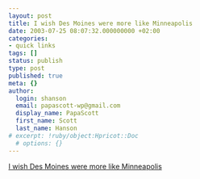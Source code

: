 ```yaml
---
layout: post
title: I wish Des Moines were more like Minneapolis
date: 2003-07-25 08:07:32.000000000 +02:00
categories:
- quick links
tags: []
status: publish
type: post
published: true
meta: {}
author:
  login: shanson
  email: papascott-wp@gmail.com
  display_name: PapaScott
  first_name: Scott
  last_name: Hanson
# excerpt: !ruby/object:Hpricot::Doc
  # options: {}
---
```

<p><a title="Doesn't everyone?" href="http://www.sethb.com/weblog/archive/2003_07_24_archive.html#105909894102201525">I wish Des Moines were more like Minneapolis</a></p>
